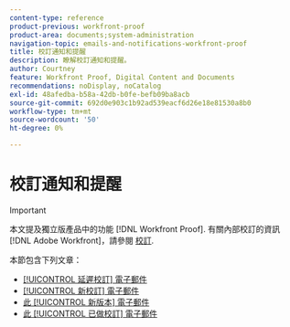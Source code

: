 ```yaml
---
content-type: reference
product-previous: workfront-proof
product-area: documents;system-administration
navigation-topic: emails-and-notifications-workfront-proof
title: 校訂通知和提醒
description: 瞭解校訂通知和提醒。
author: Courtney
feature: Workfront Proof, Digital Content and Documents
recommendations: noDisplay, noCatalog
exl-id: 48afedba-b58a-42db-b0fe-befb09ba8acb
source-git-commit: 692d0e903c1b92ad539eacf6d26e18e81530a8b0
workflow-type: tm+mt
source-wordcount: '50'
ht-degree: 0%

---
```


# 校訂通知和提醒

>[!IMPORTANT]
>
>本文提及獨立版產品中的功能 [!DNL Workfront Proof]. 有關內部校訂的資訊 [!DNL Adobe Workfront]，請參閱 [校訂](../../../review-and-approve-work/proofing/proofing.md).

本節包含下列文章：

* [[!UICONTROL 延遲校訂] 電子郵件](../../../workfront-proof/wp-emailsntfctns/proof-notifications-and-reminders/late-proof-email.md)
* [[!UICONTROL 新校訂] 電子郵件](../../../workfront-proof/wp-emailsntfctns/proof-notifications-and-reminders/new-proof-email.md)
* [此 [!UICONTROL 新版本] 電子郵件](../../../workfront-proof/wp-emailsntfctns/proof-notifications-and-reminders/new-version-email.md)
* [此 [!UICONTROL 已做校訂] 電子郵件](../../../workfront-proof/wp-emailsntfctns/proof-notifications-and-reminders/proof-made-email.md)
